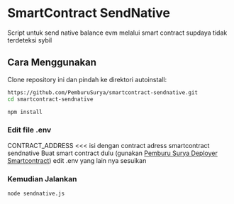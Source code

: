 ﻿# SmartContract SendNative

Script untuk send native balance evm melalui smart contract supdaya tidak terdeteksi sybil

## Cara Menggunakan

Clone repository ini dan pindah ke direktori autoinstall:

```bash
https://github.com/PemburuSurya/smartcontract-sendnative.git
cd smartcontract-sendnative
```

```bash
npm install
```

### Edit file .env

CONTRACT_ADDRESS <<< isi dengan contract adress smartcontract sendnative
Buat smart contract dulu (gunakan [Pemburu Surya Deployer Smartcontract](https://github.com/PemburuSurya/Deployer-Smartcontract/))
edit .env yang lain nya sesuikan


### Kemudian Jalankan

```bash
node sendnative.js
```
